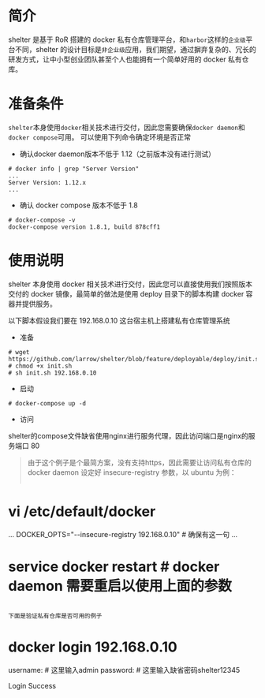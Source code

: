 # 简介

shelter 是基于 RoR 搭建的 docker 私有仓库管理平台，和`harbor`这样的`企业级`平台不同，shelter 的设计目标是`非企业级`应用，我们期望，通过摒弃复杂的、冗长的研发方式，让中小型创业团队甚至个人也能拥有一个简单好用的 docker 私有仓库。

# 准备条件

`shelter`本身使用`docker`相关技术进行交付，因此您需要确保`docker daemon`和`docker compose`可用。
可以使用下列命令确定环境是否正常

* 确认docker daemon版本不低于 1.12（之前版本没有进行测试）

```
# docker info | grep "Server Version"
...
Server Version: 1.12.x
...
```

* 确认 docker compose 版本不低于 1.8

```
# docker-compose -v
docker-compose version 1.8.1, build 878cff1
```

# 使用说明

shelter 本身使用 docker 相关技术进行交付，因此您可以直接使用我们按照版本交付的 docker 镜像，最简单的做法是使用 deploy 目录下的脚本构建 docker 容器并提供服务。

以下脚本假设我们要在 192.168.0.10 这台宿主机上搭建私有仓库管理系统

* 准备

```
# wget https://github.com/larrow/shelter/blob/feature/deployable/deploy/init.sh
# chmod +x init.sh
# sh init.sh 192.168.0.10
```
* 启动

```
# docker-compose up -d
```

* 访问

shelter的compose文件缺省使用nginx进行服务代理，因此访问端口是nginx的服务端口 80 

> 由于这个例子是个最简方案，没有支持https，因此需要让访问私有仓库的 docker daemon 设定好 insecure-registry 参数，以 ubuntu 为例：
> 
> ```
# vi /etc/default/docker
...
DOCKER_OPTS="--insecure-registry 192.168.0.10" # 确保有这一句
...
# service docker restart # docker daemon 需要重启以使用上面的参数
```

下面是验证私有仓库是否可用的例子

```
# docker login 192.168.0.10
username: # 这里输入admin
password: # 这里输入缺省密码shelter12345

Login Success
```

